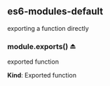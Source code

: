 <a name="module_es6-modules-default"></a>
## es6-modules-default
exporting a function directly

<a name="exp_module_es6-modules-default--module.exports"></a>
### module.exports() ⏏
exported function

**Kind**: Exported function  

